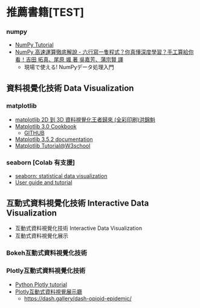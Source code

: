 
# 推薦書籍[TEST]
### numpy
- [NumPy Tutorial](https://www.w3schools.com/python/numpy/default.asp)
- [NumPy 高速運算徹底解說 - 六行寫一隻程式？你真懂深度學習？手工算給你看！吉田 拓真、尾原 颯 著 吳嘉芳、蒲宗賢 譯](https://www.tenlong.com.tw/products/9789863126195?list_name=srh)
  -  現場で使える! NumPyデータ処理入門

## 資料視覺化技術 Data Visualization

### matplotlib
- [matplotlib 2D 到 3D 資料視覺化王者歸來 (全彩印刷)洪錦魁](https://www.tenlong.com.tw/products/9789860776959?list_name=srh)
- [Matplotlib 3.0 Cookbook](https://www.packtpub.com/product/matplotlib-3-0-cookbook/9781789135718)
  - [GITHUB](https://github.com/PacktPublishing/Matplotlib-3.0-Cookbook) 
- [Matplotlib 3.5.2 documentation](https://matplotlib.org/stable/users/getting_started/)
- [Matplotlib Tutorial@W3school](https://www.w3schools.com/python/matplotlib_intro.asp)

### seaborn [Colab 有支援]
  - [seaborn: statistical data visualization](https://seaborn.pydata.org/) 
  - [User guide and tutorial](https://seaborn.pydata.org/tutorial.html)

## 互動式資料視覺化技術 Interactive Data Visualization
- 互動式資料視覺化技術 Interactive Data Visualization
- 互動式資料視覺化展示

### Bokeh互動式資料視覺化技術

### Plotly互動式資料視覺化技術
- [Python Plotly tutorial](https://www.geeksforgeeks.org/python-plotly-tutorial/?ref=lbp)
- [Plotly互動式資料視覺展示廳](https://dash.gallery/Portal/)
  - https://dash.gallery/dash-opioid-epidemic/ 
